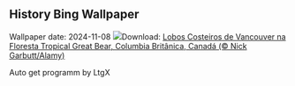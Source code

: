 ## History Bing Wallpaper
Wallpaper date: 2024-11-08
![](https://www.bing.com/th?id=OHR.CanadaWolves_PT-BR2357751401_UHD.jpg&w=1000)Download: [Lobos Costeiros de Vancouver na Floresta Tropical Great Bear, Columbia Britânica, Canadá (© Nick Garbutt/Alamy)](https://www.bing.com/th?id=OHR.CanadaWolves_PT-BR2357751401_UHD.jpg)

Auto get programm by LtgX
